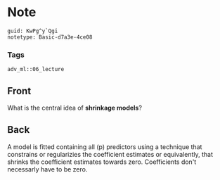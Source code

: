 # Note
```
guid: KwPg^y`Qgi
notetype: Basic-d7a3e-4ce08
```

### Tags
```
adv_ml::06_lecture
```

## Front
What is the central idea of <b>shrinkage models</b>?

## Back
A model is fitted containing all \(p\) predictors using a technique that constrains or regularizies the coefficient estimates or equivalently, that shrinks the coefficient estimates towards zero. Coefficients don't necessarly have to be zero.
